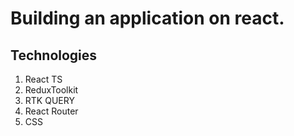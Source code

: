 # Building an application on react.

## Technologies

1. React TS
2. ReduxToolkit
3. RTK QUERY
4. React Router
5. CSS

